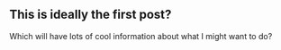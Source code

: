 ## This is ideally the first post?

Which will have lots of cool information about what I might want to do?

